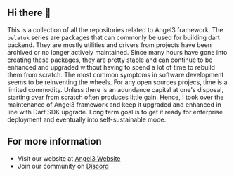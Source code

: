 ## Hi there 👋

This is a collection of all the repositories related to Angel3 framework. The `belatuk` series are packages that can commonly be used for building dart backend. They are mostly utilities and drivers from projects have been archived or no longer actively maintained. Since many hours have gone into creating these packages, they are pretty stable and can continue to be enhanced and upgraded without having to spend a lot of time to rebuild them from scratch. The most common symptoms in software development seems to be reinventing the wheels. For any open sources projecs, time is a limited commodity. Unless there is an adundance capital at one's disposal, starting over from scratch often produces little gain. Hence, I took over the maintenance of Angel3 framework and keep it upgraded and enhanced in line with Dart SDK upgrade. Long term goal is to get it ready for enterprise deployment and eventually into self-sustainable mode.  

## For more information

* Visit our website at [Angel3 Website](https://angel3-framework.web.app/)
* Join our community on [Discord](https://discord.gg/3X6bxTUdCM)

<!--

**Here are some ideas to get you started:**

🙋‍♀️ A short introduction - what is your organization all about?
🌈 Contribution guidelines - how can the community get involved?
👩‍💻 Useful resources - where can the community find your docs? Is there anything else the community should know?
🍿 Fun facts - what does your team eat for breakfast?
🧙 Remember, you can do mighty things with the power of [Markdown](https://docs.github.com/github/writing-on-github/getting-started-with-writing-and-formatting-on-github/basic-writing-and-formatting-syntax)
-->
